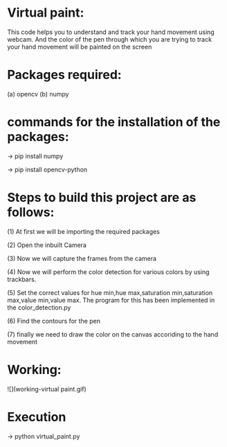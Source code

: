 # Virtual paint:
This code helps you to understand and track your hand movement using webcam. And the color of the pen 
through which you are trying to track your hand movement will be painted on the screen

# Packages required:
(a) opencv
(b) numpy

# commands for the installation of the packages:
-> pip install numpy

-> pip install opencv-python

# Steps to build this project are as follows:
(1) At first we will be importing the required packages

(2) Open the inbuilt Camera

(3) Now we will capture the frames from the camera

(4) Now we will perform the color detection for various colors by using trackbars. 

(5) Set the correct values for hue min,hue max,saturation min,saturation max,value min,value max. The program for this has been implemented in the color_detection.py

(6) Find the contours for the pen

(7) finally we need to draw the color on the canvas accoriding to the hand movement

# Working:

![](working-virtual paint.gif)

# Execution
-> python virtual_paint.py
